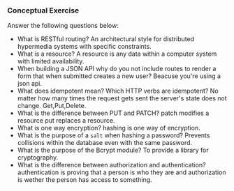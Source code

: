 ### Conceptual Exercise

Answer the following questions below:

- What is RESTful routing?
An architectural style for distributed hypermedia systems
with specific constraints.
- What is a resource?
A resource is any data within a computer system with limited availability.
- When building a JSON API why do you not include routes to render a form that when submitted creates a new user?
Beacuse you're using a json api.
- What does idempotent mean? Which HTTP verbs are idempotent?
No matter how many times the request gets sent the server's state does not change. Get,Put,Delete.
- What is the difference between PUT and PATCH?
patch modifies a resource put replaces a resource.
- What is one way encryption?
hashing is one way of encryption.
- What is the purpose of a `salt` when hashing a password?
Prevents collisions within the database even with the same password.
- What is the purpose of the Bcrypt module?
To provide a library for cryptography.
- What is the difference between authorization and authentication?
authentication is proving that a person is who they are and authorization is wether the person has access to something.